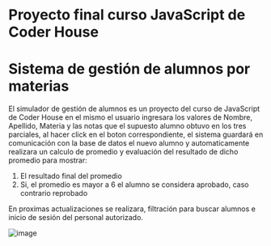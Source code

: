 # Proyecto final curso JavaScript de Coder House

# Sistema de gestión de alumnos por materias

El simulador de gestión de alumnos es un proyecto del curso de JavaScript de Coder House
en el mismo el usuario ingresara los valores de Nombre, Apellido, Materia y las notas que el supuesto
alumno obtuvo en los tres parciales, al hacer click en el boton correspondiente, el sistema guardará
en comunicación con la base de datos el nuevo alumno y automaticamente realizara un calculo de promedio
y evaluación del resultado de dicho promedio para mostrar: 

1) El resultado final del promedio 
2) Si, el promedio es mayor a 6 el alumno se considera aprobado, caso contrario reprobado

En proximas actualizaciones se realizara, filtración para buscar alumnos e inicio de sesión del personal autorizado.




![image](https://user-images.githubusercontent.com/87046340/157549127-6fcc6038-b370-4776-8f8a-6f7fe87b8b29.png)
